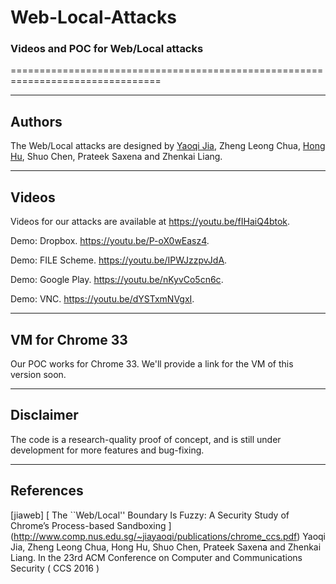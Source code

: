 # Web-Local-Attacks
### Videos and POC for Web/Local attacks 
================================================================================

--------------------------------------------------------------------------------
Authors
--------------------------------------------------------------------------------

The Web/Local attacks are designed by [Yaoqi Jia], Zheng Leong Chua, [Hong Hu], 
Shuo Chen, Prateek Saxena and Zhenkai Liang.

--------------------------------------------------------------------------------
Videos
--------------------------------------------------------------------------------

Videos for our attacks are available at https://youtu.be/fIHaiQ4btok.

Demo: Dropbox. https://youtu.be/P-oX0wEasz4.

Demo: FILE Scheme. https://youtu.be/IPWJzzpvJdA.

Demo: Google Play. https://youtu.be/nKyvCo5cn6c.

Demo: VNC. https://youtu.be/dYSTxmNVgxI.

--------------------------------------------------------------------------------
VM for Chrome 33
--------------------------------------------------------------------------------

Our POC works for Chrome 33. We'll provide a link for the VM of this version soon.

--------------------------------------------------------------------------------
Disclaimer
--------------------------------------------------------------------------------

The code is a research-quality proof of concept, and is still under development for more features and bug-fixing.

--------------------------------------------------------------------------------
References
--------------------------------------------------------------------------------

\[jiaweb] [
The ``Web/Local'' Boundary Is Fuzzy: A Security Study of Chrome’s Process-based Sandboxing
] (http://www.comp.nus.edu.sg/~jiayaoqi/publications/chrome_ccs.pdf)
       Yaoqi Jia, Zheng Leong Chua, Hong Hu, Shuo Chen, Prateek Saxena and Zhenkai Liang. 
       In the 23rd ACM Conference on Computer and Communications Security ( CCS 2016 )

[Yaoqi Jia]: http://www.comp.nus.edu.sg/~jiayaoqi/
[Hong Hu]: http://www.comp.nus.edu.sg/~huhong/

